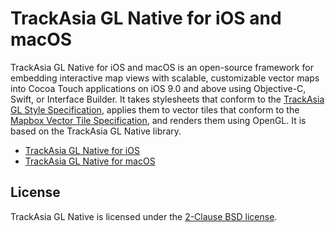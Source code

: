 # TrackAsia GL Native for iOS and macOS

TrackAsia GL Native for iOS and macOS is an open-source framework for embedding interactive map views with scalable, customizable vector maps into Cocoa Touch applications on iOS 9.0 and above using Objective-C, Swift, or Interface Builder. It takes stylesheets that conform to the [TrackAsia GL Style Specification](https://track-asia.com/trackasia-gl-js-docs/style-spec/), applies them to vector tiles that conform to the [Mapbox Vector Tile Specification](https://www.mapbox.com/developers/vector-tiles/), and renders them using OpenGL. It is based on the TrackAsia GL Native library.

- [TrackAsia GL Native for iOS](platform/ios/README.md)
- [TrackAsia GL Native for macOS](platform/macos/README.md)


## License

TrackAsia GL Native is licensed under the [2-Clause BSD license](LICENSE.md).
